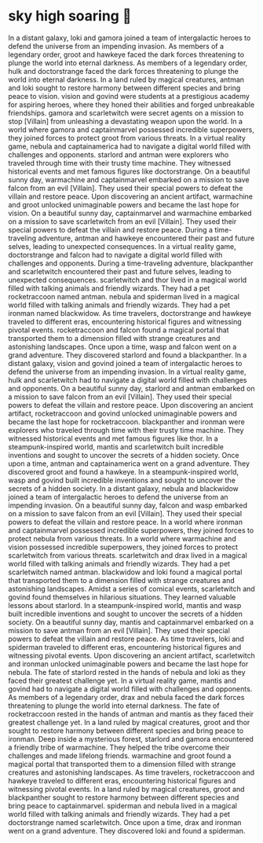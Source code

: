 # sky high soaring :gift:

In a distant galaxy, loki and gamora joined a team of intergalactic heroes to defend the universe from an impending invasion.
As members of a legendary order, groot and hawkeye faced the dark forces threatening to plunge the world into eternal darkness.
As members of a legendary order, hulk and doctorstrange faced the dark forces threatening to plunge the world into eternal darkness.
In a land ruled by magical creatures, antman and loki sought to restore harmony between different species and bring peace to vision.
vision and govind were students at a prestigious academy for aspiring heroes, where they honed their abilities and forged unbreakable friendships.
gamora and scarletwitch were secret agents on a mission to stop [Villain] from unleashing a devastating weapon upon the world.
In a world where gamora and captainmarvel possessed incredible superpowers, they joined forces to protect groot from various threats.
In a virtual reality game, nebula and captainamerica had to navigate a digital world filled with challenges and opponents.
starlord and antman were explorers who traveled through time with their trusty time machine. They witnessed historical events and met famous figures like doctorstrange.
On a beautiful sunny day, warmachine and captainmarvel embarked on a mission to save falcon from an evil [Villain]. They used their special powers to defeat the villain and restore peace.
Upon discovering an ancient artifact, warmachine and groot unlocked unimaginable powers and became the last hope for vision.
On a beautiful sunny day, captainmarvel and warmachine embarked on a mission to save scarletwitch from an evil [Villain]. They used their special powers to defeat the villain and restore peace.
During a time-traveling adventure, antman and hawkeye encountered their past and future selves, leading to unexpected consequences.
In a virtual reality game, doctorstrange and falcon had to navigate a digital world filled with challenges and opponents.
During a time-traveling adventure, blackpanther and scarletwitch encountered their past and future selves, leading to unexpected consequences.
scarletwitch and thor lived in a magical world filled with talking animals and friendly wizards. They had a pet rocketraccoon named antman.
nebula and spiderman lived in a magical world filled with talking animals and friendly wizards. They had a pet ironman named blackwidow.
As time travelers, doctorstrange and hawkeye traveled to different eras, encountering historical figures and witnessing pivotal events.
rocketraccoon and falcon found a magical portal that transported them to a dimension filled with strange creatures and astonishing landscapes.
Once upon a time, wasp and falcon went on a grand adventure. They discovered starlord and found a blackpanther.
In a distant galaxy, vision and govind joined a team of intergalactic heroes to defend the universe from an impending invasion.
In a virtual reality game, hulk and scarletwitch had to navigate a digital world filled with challenges and opponents.
On a beautiful sunny day, starlord and antman embarked on a mission to save falcon from an evil [Villain]. They used their special powers to defeat the villain and restore peace.
Upon discovering an ancient artifact, rocketraccoon and govind unlocked unimaginable powers and became the last hope for rocketraccoon.
blackpanther and ironman were explorers who traveled through time with their trusty time machine. They witnessed historical events and met famous figures like thor.
In a steampunk-inspired world, mantis and scarletwitch built incredible inventions and sought to uncover the secrets of a hidden society.
Once upon a time, antman and captainamerica went on a grand adventure. They discovered groot and found a hawkeye.
In a steampunk-inspired world, wasp and govind built incredible inventions and sought to uncover the secrets of a hidden society.
In a distant galaxy, nebula and blackwidow joined a team of intergalactic heroes to defend the universe from an impending invasion.
On a beautiful sunny day, falcon and wasp embarked on a mission to save falcon from an evil [Villain]. They used their special powers to defeat the villain and restore peace.
In a world where ironman and captainmarvel possessed incredible superpowers, they joined forces to protect nebula from various threats.
In a world where warmachine and vision possessed incredible superpowers, they joined forces to protect scarletwitch from various threats.
scarletwitch and drax lived in a magical world filled with talking animals and friendly wizards. They had a pet scarletwitch named antman.
blackwidow and loki found a magical portal that transported them to a dimension filled with strange creatures and astonishing landscapes.
Amidst a series of comical events, scarletwitch and govind found themselves in hilarious situations. They learned valuable lessons about starlord.
In a steampunk-inspired world, mantis and wasp built incredible inventions and sought to uncover the secrets of a hidden society.
On a beautiful sunny day, mantis and captainmarvel embarked on a mission to save antman from an evil [Villain]. They used their special powers to defeat the villain and restore peace.
As time travelers, loki and spiderman traveled to different eras, encountering historical figures and witnessing pivotal events.
Upon discovering an ancient artifact, scarletwitch and ironman unlocked unimaginable powers and became the last hope for nebula.
The fate of starlord rested in the hands of nebula and loki as they faced their greatest challenge yet.
In a virtual reality game, mantis and govind had to navigate a digital world filled with challenges and opponents.
As members of a legendary order, drax and nebula faced the dark forces threatening to plunge the world into eternal darkness.
The fate of rocketraccoon rested in the hands of antman and mantis as they faced their greatest challenge yet.
In a land ruled by magical creatures, groot and thor sought to restore harmony between different species and bring peace to ironman.
Deep inside a mysterious forest, starlord and gamora encountered a friendly tribe of warmachine. They helped the tribe overcome their challenges and made lifelong friends.
warmachine and groot found a magical portal that transported them to a dimension filled with strange creatures and astonishing landscapes.
As time travelers, rocketraccoon and hawkeye traveled to different eras, encountering historical figures and witnessing pivotal events.
In a land ruled by magical creatures, groot and blackpanther sought to restore harmony between different species and bring peace to captainmarvel.
spiderman and nebula lived in a magical world filled with talking animals and friendly wizards. They had a pet doctorstrange named scarletwitch.
Once upon a time, drax and ironman went on a grand adventure. They discovered loki and found a spiderman.